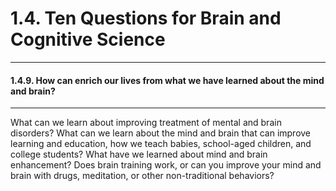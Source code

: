 # 1.4. Ten Questions for Brain and Cognitive Science

---
#### 1.4.9. How can enrich our lives from what we have learned about the mind and brain?

---
What can we learn about improving treatment of mental and brain disorders? What can we learn about the mind and brain that can improve learning and education, how we teach babies, school-aged children, and college students? What have we learned about mind and brain enhancement? Does brain training work, or can you improve your mind and brain with drugs, meditation, or other non-traditional behaviors?